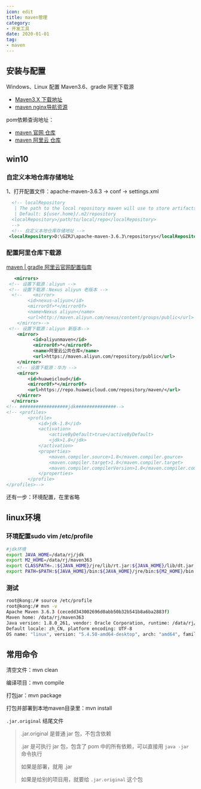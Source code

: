```yaml
---
icon: edit
title: maven管理
category: 
- 开发工具
date: 2020-01-01
tag:
- maven
---
```


<!-- more -->

## 安装与配置
Windows、Linux 配置 Maven3.6、gradle 阿里下载源

- [Maven3.X 下载地址](https://maven.apache.org/download.cgi)
- [maven nginx导航资源](https://mirrors.bfsu.edu.cn/apache/maven/)

pom依赖查询地址：
- [maven 官网 仓库](https://mvnrepository.com/)
- [maven 阿里云 仓库](https://developer.aliyun.com/mvn/search)


## win10

### 自定义本地仓库存储地址

1、打开配置文件：apache-maven-3.6.3 -> conf -> settings.xml

```xml
  <!-- localRepository
   | The path to the local repository maven will use to store artifacts.
   | Default: ${user.home}/.m2/repository
  <localRepository>/path/to/local/repo</localRepository>
  -->
  <!-- 自定义本地仓库存储地址 -->
 <localRepository>D:\GZRJ\apache-maven-3.6.3\repositorys</localRepository>
```


### 配置阿里仓库下载源

[maven | gradle  阿里云官网配置指南](https://developer.aliyun.com/mvn/guide)

```xml
   <mirrors>
 <!-- 设置下载源：aliyun -->
 <!-- 设置下载源：Nexus aliyun 老版本 -->
  <!--    <mirror>
		<id>nexus-aliyun</id>
		<mirrorOf>*</mirrorOf>
		<name>Nexus aliyun</name>
		<url>http://maven.aliyun.com/nexus/content/groups/public</url>
	</mirror>-->
 <!-- 设置下载源：aliyun 新版本-->
	<mirror>
		  <id>aliyunmaven</id>
		  <mirrorOf>*</mirrorOf>
		  <name>阿里云公共仓库</name>
		  <url>https://maven.aliyun.com/repository/public</url>
	</mirror>
	<!-- 设置下载源：华为 -->
	<mirror>
	    <id>huaweicloud</id>
	    <mirrorOf>*</mirrorOf>
	    <url>https://repo.huaweicloud.com/repository/maven/</url>
	</mirror> 
  </mirrors>
<!-- ##################jdk###############-->
<!-- <profiles>
		<profile>
            <id>jdk-1.8</id>
            <activation>
                <activeByDefault>true</activeByDefault>
                <jdk>1.8</jdk>
            </activation>
            <properties>
                <maven.compiler.source>1.8</maven.compiler.gource>
                <maven.compiler.target>1.8</maven.compiler.target>
                <maven.compiler.compilerVersion>1.8</maven.compiler.compilerVersion>
            </properties>
        </profile>
</profiles>-->
```

还有一步：环境配置，在里省略

## linux环境

### 环境配置sudo vim /etc/profile

```bash
#jdk环境
export JAVA_HOME=/data/rj/jdk
export M2_HOME=/data/rj/maven363
export CLASSPATH=.:${JAVA_HOME}/jre/lib/rt.jar:${JAVA_HOME}/lib/dt.jar:${JAVA_HOME}/lib/tools.jar
export PATH=$PATH:${JAVA_HOME}/bin:${JAVA_HOME}/jre/bin:${M2_HOME}/bin
```

### 测试

```bash
root@kong:/# source /etc/profile
root@kong:/# mvn -v
Apache Maven 3.6.3 (cecedd343002696d0abb50b32b541b8a6ba2883f)
Maven home: /data/rj/maven363
Java version: 1.8.0_261, vendor: Oracle Corporation, runtime: /data/rj/jdk/jre
Default locale: zh_CN, platform encoding: UTF-8
OS name: "linux", version: "5.4.50-amd64-desktop", arch: "amd64", family: "unix"
```



## 常用命令

清空文件：mvn clean

编译项目：mvn compile

打包jar：mvn package

打包并部署到本地maven目录里：mvn install



`.jar.original` 结尾文件

> .jar.original 是普通 jar 包，不包含依赖
> 
> .jar 是可执行 jar 包，包含了 pom 中的所有依赖，可以直接用 `java -jar` 命令执行
> 
> 如果是部署，就用 .jar
> 
> 如果是给别的项目用，就要给 `.jar.original` 这个包


